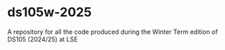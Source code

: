 # ds105w-2025
A repository for all the code produced during the Winter Term edition of DS105 (2024/25) at LSE
